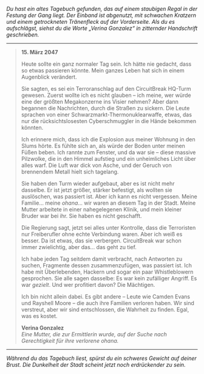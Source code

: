 _Du hast ein altes Tagebuch gefunden, das auf einem staubigen Regal in der Festung der Gang liegt. Der Einband ist abgenutzt, mit schwachen Kratzern und einem getrockneten Tränenfleck auf der Vorderseite. Als du es aufschlägst, siehst du die Worte „Verina Gonzalez“ in zitternder Handschrift geschrieben._

---

> **15. März 2047**
>
> Heute sollte ein ganz normaler Tag sein. Ich hätte nie gedacht, dass so etwas passieren könnte. Mein ganzes Leben hat sich in einem Augenblick verändert.
>
> Sie sagten, es sei ein Terroranschlag auf den CircuitBreak HQ-Turm gewesen. Zuerst wollte ich es nicht glauben – ich meine, wer würde eine der größten Megakonzerne ins Visier nehmen? Aber dann begannen die Nachrichten, durch die Straßen zu sickern. Die Leute sprachen von einer Schwarzmarkt-Thermonuklearwaffe, etwas, das nur die rücksichtslosesten Cyberschmuggler in die Hände bekommen könnten.
>
> Ich erinnere mich, dass ich die Explosion aus meiner Wohnung in den Slums hörte. Es fühlte sich an, als würde der Boden unter meinen Füßen beben. Ich rannte zum Fenster, und da war sie – diese massive Pilzwolke, die in den Himmel aufstieg und ein unheimliches Licht über alles warf. Die Luft war dick von Asche, und der Geruch von brennendem Metall hielt sich tagelang.
>
> Sie haben den Turm wieder aufgebaut, aber es ist nicht mehr dasselbe. Er ist jetzt größer, stärker befestigt, als wollten sie auslöschen, was passiert ist. Aber ich kann es nicht vergessen. Meine Familie… meine _ohana_… wir waren an diesem Tag in der Stadt. Meine Mutter arbeitete in einer nahegelegenen Klinik, und mein kleiner Bruder war bei ihr. Sie haben es nicht geschafft.
>
> Die Regierung sagt, jetzt sei alles unter Kontrolle, dass die Terroristen nur Freiberufler ohne echte Verbindung waren. Aber ich weiß es besser. Da ist etwas, das sie verbergen. CircuitBreak war schon immer zwielichtig, aber das… das geht zu tief.
>
> Ich habe jeden Tag seitdem damit verbracht, nach Antworten zu suchen, Fragmente dessen zusammenzufügen, was passiert ist. Ich habe mit Überlebenden, Hackern und sogar ein paar Whistleblowern gesprochen. Sie alle sagen dasselbe: Es war kein zufälliger Angriff. Es war _gezielt_. Und wer profitiert davon? Die Mächtigen.
>
> Ich bin nicht allein dabei. Es gibt andere – Leute wie Camden Evans und Rayshell Moore – die auch ihre Familien verloren haben. Wir sind verstreut, aber wir sind entschlossen, die Wahrheit zu finden. Egal, was es kostet.
>
> **Verina Gonzalez**  
> _Eine Mutter, die zur Ermittlerin wurde, auf der Suche nach Gerechtigkeit für ihre verlorene ohana._

---

_Während du das Tagebuch liest, spürst du ein schweres Gewicht auf deiner Brust. Die Dunkelheit der Stadt scheint jetzt noch erdrückender zu sein._
